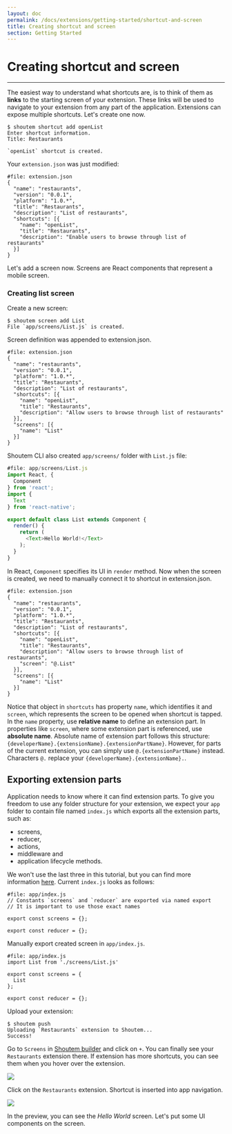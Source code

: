 ```yaml
---
layout: doc
permalink: /docs/extensions/getting-started/shortcut-and-screen
title: Creating shortcut and screen
section: Getting Started
---
```


# Creating shortcut and screen
<hr />

The easiest way to understand what shortcuts are, is to think of them as **links** to the starting screen of your extension. These links will be used to navigate to your extension from any part of the application. Extensions can expose multiple shortcuts. Let's create one now.

```ShellSession
$ shoutem shortcut add openList
Enter shortcut information.
Title: Restaurants

`openList` shortcut is created.
```

Your `extension.json` was just modified:

```json{7-11}
#file: extension.json
{
  "name": "restaurants",
  "version": "0.0.1",
  "platform": "1.0.*",
  "title": "Restaurants",
  "description": "List of restaurants",
  "shortcuts": [{
    "name": "openList",
    "title": "Restaurants",
    "description": "Enable users to browse through list of restaurants"
  }]
}
```

Let's add a screen now. Screens are React components that represent a mobile screen.

### Creating list screen

Create a new screen:

```ShellSession
$ shoutem screen add List
File `app/screens/List.js` is created.
```

Screen definition was appended to extension.json.

```json{12-14}
#file: extension.json
{
  "name": "restaurants",
  "version": "0.0.1",
  "platform": "1.0.*",
  "title": "Restaurants",
  "description": "List of restaurants",
  "shortcuts": [{
    "name": "openList",
    "title": "Restaurants",
    "description": "Allow users to browse through list of restaurants"
  }],
  "screens": [{
    "name": "List"
  }]
}
```

Shoutem CLI also created `app/screens/` folder with `List.js` file:

```javascript
#file: app/screens/List.js
import React, {
  Component
} from 'react';
import {
  Text
} from 'react-native';

export default class List extends Component {
  render() {
    return (
      <Text>Hello World!</Text>
    );
  }
}
```

In React, `Component` specifies its UI in `render` method. Now when the screen is created, we need to manually connect it to shortcut in extension.json.

```json{11}
#file: extension.json
{
  "name": "restaurants",
  "version": "0.0.1",
  "platform": "1.0.*",
  "title": "Restaurants",
  "description": "List of restaurants",
  "shortcuts": [{
    "name": "openList",
    "title": "Restaurants",
    "description": "Allow users to browse through list of restaurants",
    "screen": "@.List"
  }],
  "screens": [{
    "name": "List"
  }]
}
```

Notice that object in `shortcuts` has property `name`, which identifies it and `screen`, which represents the screen to be opened when shortcut is tapped. In the `name` property, use **relative name** to define an extension part. In properties like `screen`, where some extension part is referenced, use **absolute name**. Absolute name of extension part follows this structure: `{developerName}.{extensionName}.{extensionPartName}`. However, for parts of the current extension, you can simply use `@.{extensionPartName}` instead. Characters `@.` replace your `{developerName}.{extensionName}.`.

## Exporting extension parts

Application needs to know where it can find extension parts. To give you freedom to use any folder structure for your extension, we expect your `app` folder to contain file named `index.js` which exports all the extension parts, such as:

- screens,
- reducer,
- actions,
- middleware and
- application lifecycle methods.

We won't use the last three in this tutorial, but you can find more information [here](/docs/coming-soon). Current `index.js` looks as follows:

```JSX
#file: app/index.js
// Constants `screens` and `reducer` are exported via named export
// It is important to use those exact names

export const screens = {};

export const reducer = {};
```

Manually export created screen in `app/index.js`.

```javascript{1,4}
#file: app/index.js
import List from './screens/List.js'

export const screens = {
  List
};

export const reducer = {};
```

Upload your extension:

```ShellSession
$ shoutem push
Uploading `Restaurants` extension to Shoutem...
Success!
```

Go to `Screens` in [Shoutem builder](/docs/coming-soon) and click on `+`. You can finally see your `Restaurants` extension there. If extension has more shortcuts, you can see them when you hover over the extension.

<p class="image">
<img src='{{ site.baseurl }}/img/getting-started/add-modal-shortcut.png'/>
</p>

Click on the `Restaurants` extension. Shortcut is inserted into app navigation.

<p class="image">
<img src='{{ site.baseurl }}/img/getting-started/extension-hello-world.png'/>
</p>

In the preview, you can see the _Hello World_ screen. Let's put some UI components on the screen.
